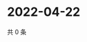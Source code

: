 # 2022-04-22

共 0 条

<!-- BEGIN WEIBO -->
<!-- 最后更新时间 Fri Apr 22 2022 12:41:17 GMT+0800 (China Standard Time) -->

<!-- END WEIBO -->
